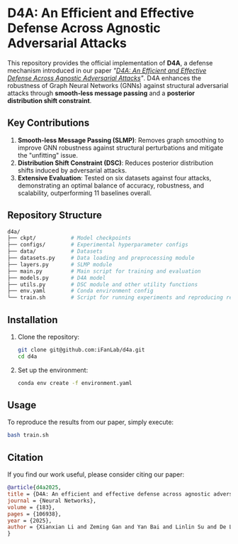 # D4A: An Efficient and Effective Defense Across Agnostic Adversarial Attacks

This repository provides the official implementation of **D4A**, a defense mechanism introduced in our paper *"[D4A: An Efficient and Effective Defense Across Agnostic Adversarial Attacks](https://www.sciencedirect.com/science/article/pii/S0893608024008670)"*. D4A enhances the robustness of Graph Neural Networks (GNNs) against structural adversarial attacks through **smooth-less message passing** and a **posterior distribution shift constraint**.

## Key Contributions

1. **Smooth-less Message Passing (SLMP)**: Removes graph smoothing to improve GNN robustness against structural perturbations and mitigate the "unfitting" issue.
2. **Distribution Shift Constraint (DSC)**: Reduces posterior distribution shifts induced by adversarial attacks.
3. **Extensive Evaluation**: Tested on six datasets against four attacks, demonstrating an optimal balance of accuracy, robustness, and scalability, outperforming 11 baselines overall.

## Repository Structure

```bash
d4a/
├── ckpt/           # Model checkpoints
├── configs/        # Experimental hyperparameter configs
├── data/           # Datasets
├── datasets.py     # Data loading and preprocessing module
├── layers.py       # SLMP module 
├── main.py         # Main script for training and evaluation
├── models.py       # D4A model
├── utils.py        # DSC module and other utility functions
├── env.yaml        # Conda environment config
└── train.sh        # Script for running experiments and reproducing results
```

## Installation

1. Clone the repository:
   ```bash
   git clone git@github.com:iFanLab/d4a.git
   cd d4a
   ```
2. Set up the environment:
    ```bash
    conda env create -f environment.yaml
    ```

## Usage

To reproduce the results from our paper, simply execute:
```bash
bash train.sh
```

## Citation

If you find our work useful, please consider citing our paper:
```bibtex
@article{d4a2025,
title = {D4A: An efficient and effective defense across agnostic adversarial attacks},
journal = {Neural Networks},
volume = {183},
pages = {106938},
year = {2025},
author = {Xianxian Li and Zeming Gan and Yan Bai and Linlin Su and De Li and Jinyan Wang},
}
```
